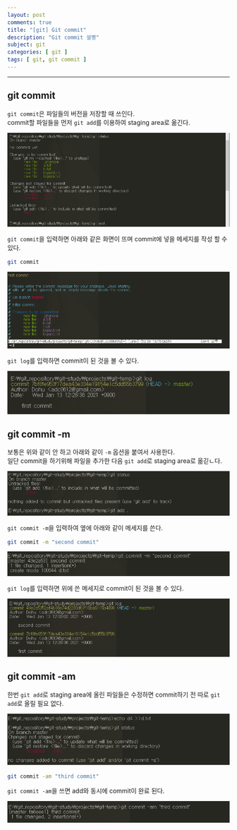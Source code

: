 ```yaml
---
layout: post
comments: true
title: "[git] Git commit"
description: "Git commit 설명"
subject: git
categories: [ git ]
tags: [ git, git commit ]
---
```


<hr>

## git commit

`git commit`은 파일들의 버전을 저장할 때 쓰인다.  
commit할 파일들을 먼저 `git add`를 이용하여 staging area로 옮긴다.

![git status and add 화면](/assets/img/git/git-commit1.png "git status and add 화면")

`git commit`을 입력하면 아래와 같은 화면이 뜨며 commit에 넣을 메세지를 작성 할 수 있다.

```bash
git commit
```

![git commit 화면](/assets/img/git/git-commit2.png "git commit 화면")

`git log`를 입력하면 commit이 된 것을 볼 수 있다.

![git log 화면](/assets/img/git/git-commit3.png "git log 화면")

## git commit -m

보통은 위와 같이 안 하고 아래와 같이 `-m` 옵션을 붙여서 사용한다.  
일단 commit을 하기위해 파일을 추가한 다음 `git add`로 staging area로 옮긷ㄴ다.

![git status and add 화면2](/assets/img/git/git-commit4.png "git status and add 화면2")

`git commit -m`을 입력하여 옆에 아래와 같이 메세지를 쓴다.

```bash
git commit -m "second commit"
```

![git commit 화면2](/assets/img/git/git-commit5.png "git commit 화면2")

`git log`를 입력하면 위에 쓴 메세지로 commit이 된 것을 볼 수 있다.

![git log 화면2](/assets/img/git/git-commit6.png "git log 화면2")

## git commit -am

한번 `git add`로 staging area에 올린 파일들은 수정하면 commit하기 전 따로 `git add`로 올릴 필요 없다.  

![git edit and status](/assets/img/git/git-commit7.png "git edit and status 화면")

```bash
git commit -am "third commit"
```

`git commit -am`을 쓰면 add와 동시에 commit이 완료 된다.

![git commit 화면3](/assets/img/git/git-commit8.png "git commit 화면3")


